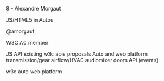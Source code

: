 8 - Alexandre Morgaut

JS/HTML5 in Autos

@amorgaut

W3C AC member

JS API
	existing w3c apis
	proposals
		Auto and web platform
		transmission/gear
		airflow/HVAC
		audiomixer
		doors API (events)

w3c auto web platform